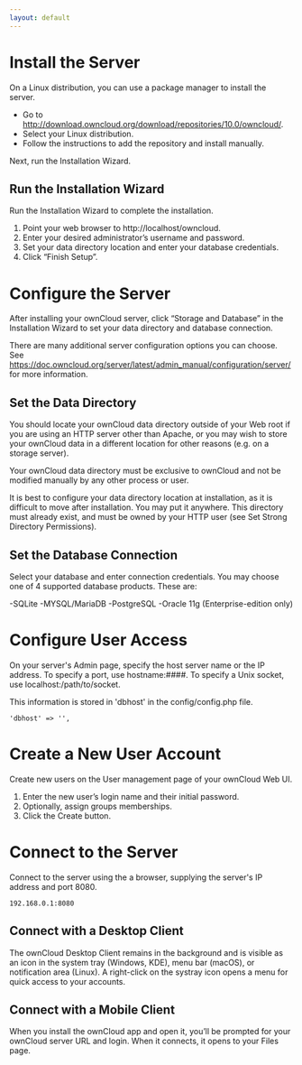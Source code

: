 ```yaml
---
layout: default
---
```



# Install the Server

On a Linux distribution, you can use a package manager to install the server.

- Go to http://download.owncloud.org/download/repositories/10.0/owncloud/.
- Select your Linux distribution.
- Follow the instructions to add the repository and install manually.

Next, run the Installation Wizard.

## Run the Installation Wizard

Run the Installation Wizard to complete the installation.

   1. Point your web browser to http://localhost/owncloud.
   2. Enter your desired administrator’s username and password.
   3. Set your data directory location and enter your database credentials.
   4. Click “Finish Setup”.

# Configure the Server

After installing your ownCloud server, click “Storage and Database” in the Installation Wizard to set your data directory and database connection.

There are many additional server configuration options you can choose. See https://doc.owncloud.org/server/latest/admin_manual/configuration/server/ for more information.

## Set the Data Directory

You should locate your ownCloud data directory outside of your Web root if you are using an HTTP server other than Apache, or you may wish to store your ownCloud data in a different location for other reasons (e.g. on a storage server).

Your ownCloud data directory must be exclusive to ownCloud and not be modified manually by any other process or user.

It is best to configure your data directory location at installation, as it is difficult to move after installation. You may put it anywhere. This directory must already exist, and must be owned by your HTTP user (see Set Strong Directory Permissions).

## Set the Database Connection

Select your database and enter connection credentials. You may choose one of 4 supported database products. These are:

   -SQLite
   -MYSQL/MariaDB
   -PostgreSQL
   -Oracle 11g (Enterprise-edition only)

# Configure User Access

On your server's Admin page, specify the host server name or the IP address. To specify a port, use hostname:####. To specify a Unix socket, use localhost:/path/to/socket.

This information is stored in 'dbhost' in the  config/config.php file.

    'dbhost' => '',

# Create a New User Account

Create new users on the User management page of your ownCloud Web UI.

   1. Enter the new user’s login name and their initial password.
   2. Optionally, assign groups memberships.
   3. Click the Create button.

# Connect to the Server

Connect to the server using the a browser, supplying the server's IP address and port 8080.

    192.168.0.1:8080

## Connect with a Desktop Client

The ownCloud Desktop Client remains in the background and is visible as an icon in the system tray (Windows, KDE), menu bar (macOS), or notification area (Linux). A right-click on the systray icon opens a menu for quick access to your accounts.

## Connect with a Mobile Client

When you install the ownCloud app and open it, you’ll be prompted for your ownCloud server URL and login. When it connects, it opens to your Files page.
